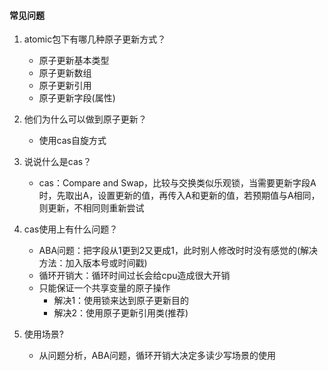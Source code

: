 #### 常见问题

1. atomic包下有哪几种原子更新方式？

   - 原子更新基本类型
   - 原子更新数组
   - 原子更新引用
   - 原子更新字段(属性)

2. 他们为什么可以做到原子更新？

   - 使用cas自旋方式

3. 说说什么是cas？

   - cas：Compare and Swap，比较与交换类似乐观锁，当需要更新字段A时，先取出A，设置更新的值，再传入A和更新的值，若预期值与A相同，则更新，不相同则重新尝试

4. cas使用上有什么问题？

   - ABA问题：把字段从1更到2又更成1，此时别人修改时时没有感觉的(解决方法：加入版本号或时间戳)
   - 循环开销大：循环时间过长会给cpu造成很大开销
   - 只能保证一个共享变量的原子操作
     - 解决1：使用锁来达到原子更新目的
     - 解决2：使用原子更新引用类(推荐)

5. 使用场景?
   - 从问题分析，ABA问题，循环开销大决定多读少写场景的使用